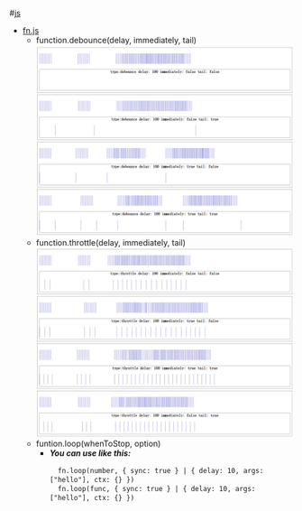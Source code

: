 #[js](js/)  
* [fn.js](js/fn.js)
  + function\.debounce\(delay, immediately, tail\)
    ![debounce](js/debounce.png)
  + function\.throttle\(delay, immediately, tail\)  
    ![throttle](js/throttle.png)
  + funtion\.loop\(whenToStop, option\)
    - ***You can use like this:***  
      ```
        fn.loop(number, { sync: true } | { delay: 10, args: ["hello"], ctx: {} })
        fn.loop(func, { sync: true } | { delay: 10, args: ["hello"], ctx: {} })
      ```
